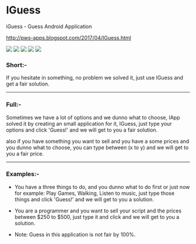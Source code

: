 # IGuess
 iGuess - Guess Android Application
 
http://pws-apps.blogspot.com/2017/04/IGuess.html

![](https://lh3.googleusercontent.com/-fmAA0t0vzTs/XqYTAgcAu8I/AAAAAAAAFDE/vFucxMbHkYIamSJmWngFS7yQAZTnnoIEwCNcBGAsYHQ/s0/IGuess_logo.png)
![](https://lh3.googleusercontent.com/-94qgkDZivdw/XqYTAagdmtI/AAAAAAAAFDA/YSHhQYDi8r0yuBadykXwcopQ7Ey25bkDACNcBGAsYHQ/s0/Screenshot_2017-04-21-10-57-42.png)
![](https://lh3.googleusercontent.com/-YZ1tcuxBkbo/XqYTA5yS9nI/AAAAAAAAFDI/tZnqjhhPNvIdLtESwX9pGWatWX1VfDKqgCNcBGAsYHQ/s0/Screenshot_2017-04-21-10-57-49.png)
![](https://lh3.googleusercontent.com/-QIw0DE2YPCY/XqYTE6v-J6I/AAAAAAAAFDM/ymiLCv8hydUUAbZf2Ko89gcuYPZ45onvwCNcBGAsYHQ/s0/Screenshot_2017-04-21-10-58-40.png)
![](https://lh3.googleusercontent.com/-zRWP_dyO5lY/XqYTGPBTQpI/AAAAAAAAFDQ/Bp6i4utVCksThLTrXfkOh5XZ6pTog3ftQCNcBGAsYHQ/s0/Screenshot_2017-04-21-10-58-53.png)


### Short:-

If you hesitate in something, no problem we solved it, just use IGuess and get a fair solution.


---


### Full:-

Sometimes we have a lot of options and we dunno what to choose, IApp solved it by creating an small application for it, IGuess, just type your options and click 'Guess!' and we will get to you a fair solution.


also if you have something you want to sell and you have a some prices and you dunno what to choose, you can type between (x to y) and we will get to you a fair price.

---

### Examples:-

 - You have a three things to do, and you dunno what to do first or just now for example: Play Games, Walking, Listen to music, just type those things and click 'Guess!' and we will get to you a solution.


- You are a programmer and you want to sell your script and the prices between $250 to $500, just type it and click and we will get to you a solution.


* Note: Guess in this application is not fair by 100%.

